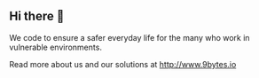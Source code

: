 ## Hi there 👋

We code to ensure a safer everyday life for the many who work in vulnerable environments.

Read more about us and our solutions at http://www.9bytes.io
